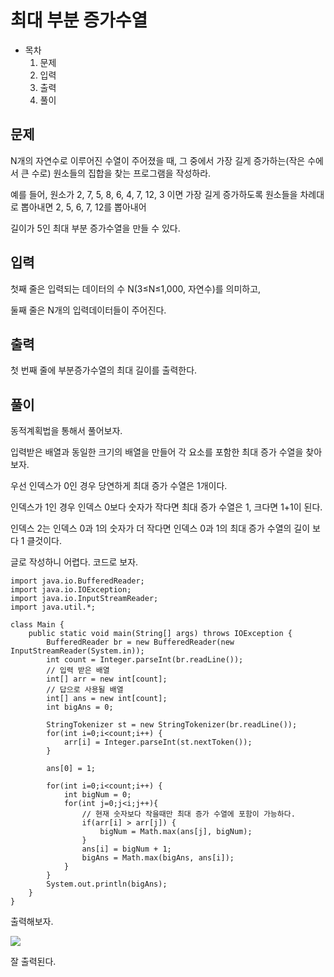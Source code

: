 # 최대 부분 증가수열

- 목차
    1. 문제
    2. 입력
    3. 출력
    4. 풀이 

## 문제

N개의 자연수로 이루어진 수열이 주어졌을 때, 그 중에서 가장 길게 증가하는(작은 수에서 큰 수로) 원소들의 집합을 찾는 프로그램을 작성하라.

예를 들어, 원소가 2, 7, 5, 8, 6, 4, 7, 12, 3 이면 가장 길게 증가하도록 원소들을 차례대로 뽑아내면 2, 5, 6, 7, 12를 뽑아내어

길이가 5인 최대 부분 증가수열을 만들 수 있다.

## 입력

첫째 줄은 입력되는 데이터의 수 N(3≤N≤1,000, 자연수)를 의미하고,

둘째 줄은 N개의 입력데이터들이 주어진다.

## 출력

첫 번째 줄에 부분증가수열의 최대 길이를 출력한다.

## 풀이

동적계획법을 통해서 풀어보자.

입력받은 배열과 동일한 크기의 배열을 만들어 각 요소를 포함한 최대 증가 수열을 찾아보자.

우선 인덱스가 0인 경우 당연하게 최대 증가 수열은 1개이다.

인덱스가 1인 경우 인덱스 0보다 숫자가 작다면 최대 증가 수열은 1, 크다면 1+1이 된다.

인덱스 2는 인덱스 0과 1의 숫자가 더 작다면 인덱스 0과 1의 최대 증가 수열의 길이 보다 1 클것이다.

글로 작성하니 어렵다. 코드로 보자.

```
import java.io.BufferedReader;
import java.io.IOException;
import java.io.InputStreamReader;
import java.util.*;

class Main {
    public static void main(String[] args) throws IOException {
        BufferedReader br = new BufferedReader(new InputStreamReader(System.in));
        int count = Integer.parseInt(br.readLine());
        // 입력 받은 배열
        int[] arr = new int[count];
        // 답으로 사용될 배열
        int[] ans = new int[count];
        int bigAns = 0;

        StringTokenizer st = new StringTokenizer(br.readLine());
        for(int i=0;i<count;i++) {
            arr[i] = Integer.parseInt(st.nextToken());
        }

        ans[0] = 1;

        for(int i=0;i<count;i++) {
            int bigNum = 0;
            for(int j=0;j<i;j++){
                // 현재 숫자보다 작을때만 최대 증가 수열에 포함이 가능하다.
                if(arr[i] > arr[j]) {
                    bigNum = Math.max(ans[j], bigNum);
                }
                ans[i] = bigNum + 1;
                bigAns = Math.max(bigAns, ans[i]);
            }
        }
        System.out.println(bigAns);
    }
}
```

출력해보자.

![](https://velog.velcdn.com/images/deonii/post/0a2262c8-90bd-4ac1-b525-6a05fccfdc94/image.png)

잘 출력된다.